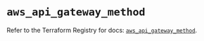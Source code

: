 # `aws_api_gateway_method`

Refer to the Terraform Registry for docs: [`aws_api_gateway_method`](https://registry.terraform.io/providers/hashicorp/aws/6.6.0/docs/resources/api_gateway_method).
